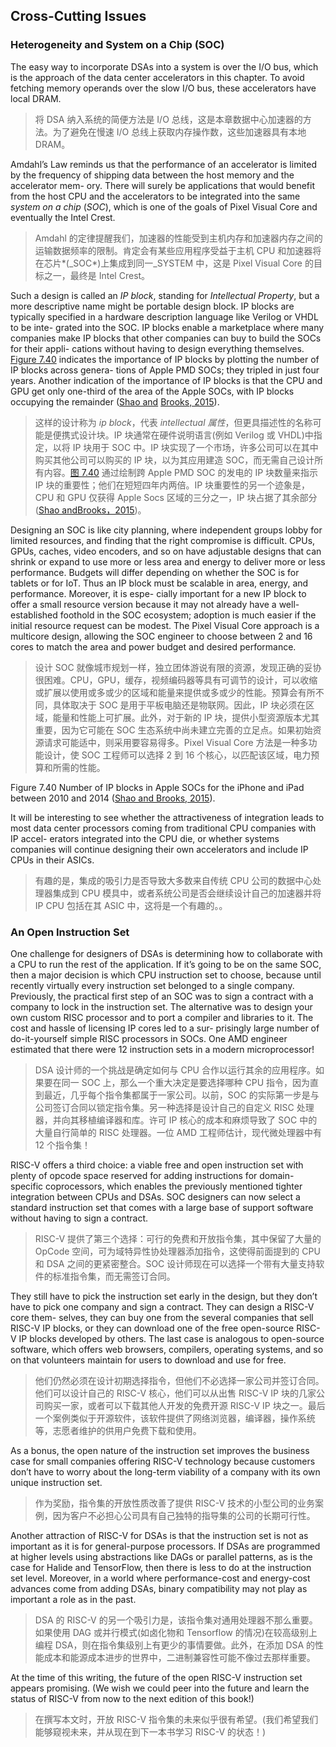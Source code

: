 ## Cross-Cutting Issues

### Heterogeneity and System on a Chip (SOC)

The easy way to incorporate DSAs into a system is over the I/O bus, which is the approach of the data center accelerators in this chapter. To avoid fetching memory operands over the slow I/O bus, these accelerators have local DRAM.

> 将 DSA 纳入系统的简便方法是 I/O 总线，这是本章数据中心加速器的方法。为了避免在慢速 I/O 总线上获取内存操作数，这些加速器具有本地 DRAM。

Amdahl’s Law reminds us that the performance of an accelerator is limited by the frequency of shipping data between the host memory and the accelerator mem- ory. There will surely be applications that would benefit from the host CPU and the accelerators to be integrated into the same _system on a chip_ (_SOC_), which is one of the goals of Pixel Visual Core and eventually the Intel Crest.

> Amdahl 的定律提醒我们，加速器的性能受到主机内存和加速器内存之间的运输数据频率的限制。肯定会有某些应用程序受益于主机 CPU 和加速器将在芯片*(\_SOC*)上集成到同一\_SYSTEM 中，这是 Pixel Visual Core 的目标之一，最终是 Intel Crest。

Such a design is called an _IP block_, standing for _Intellectual Property_, but a more descriptive name might be portable design block. IP blocks are typically specified in a hardware description language like Verilog or VHDL to be inte- grated into the SOC. IP blocks enable a marketplace where many companies make IP blocks that other companies can buy to build the SOCs for their appli- cations without having to design everything themselves. [Figure 7.40](#_bookmark372) indicates the importance of IP blocks by plotting the number of IP blocks across genera- tions of Apple PMD SOCs; they tripled in just four years. Another indication of the importance of IP blocks is that the CPU and GPU get only one-third of the area of the Apple SOCs, with IP blocks occupying the remainder ([Shao and](#_bookmark1001) [Brooks, 2015](#_bookmark1001)).

> 这样的设计称为 _ip block_，代表 _intellectual 属性_，但更具描述性的名称可能是便携式设计块。IP 块通常在硬件说明语言(例如 Verilog 或 VHDL)中指定，以将 IP 块用于 SOC 中。IP 块实现了一个市场，许多公司可以在其中购买其他公司可以购买的 IP 块，以为其应用建造 SOC，而无需自己设计所有内容。[图 7.40](#_bookmark372) 通过绘制跨 Apple PMD SOC 的发电的 IP 块数量来指示 IP 块的重要性；他们在短短四年内两倍。IP 块重要性的另一个迹象是，CPU 和 GPU 仅获得 Apple Socs 区域的三分之一，IP 块占据了其余部分([Shao and](#_kmark1001)[Brooks，2015](#_kammark1001001))。

Designing an SOC is like city planning, where independent groups lobby for limited resources, and finding that the right compromise is difficult. CPUs, GPUs, caches, video encoders, and so on have adjustable designs that can shrink or expand to use more or less area and energy to deliver more or less performance. Budgets will differ depending on whether the SOC is for tablets or for IoT. Thus an IP block must be scalable in area, energy, and performance. Moreover, it is espe- cially important for a new IP block to offer a small resource version because it may not already have a well-established foothold in the SOC ecosystem; adoption is much easier if the initial resource request can be modest. The Pixel Visual Core approach is a multicore design, allowing the SOC engineer to choose between 2 and 16 cores to match the area and power budget and desired performance.

> 设计 SOC 就像城市规划一样，独立团体游说有限的资源，发现正确的妥协很困难。CPU，GPU，缓存，视频编码器等具有可调节的设计，可以收缩或扩展以使用或多或少的区域和能量来提供或多或少的性能。预算会有所不同，具体取决于 SOC 是用于平板电脑还是物联网。因此，IP 块必须在区域，能量和性能上可扩展。此外，对于新的 IP 块，提供小型资源版本尤其重要，因为它可能在 SOC 生态系统中尚未建立完善的立足点。如果初始资源请求可能适中，则采用要容易得多。Pixel Visual Core 方法是一种多功能设计，使 SOC 工程师可以选择 2 到 16 个核心，以匹配该区域，电力预算和所需的性能。

Figure 7.40 Number of IP blocks in Apple SOCs for the iPhone and iPad between 2010 and 2014 ([Shao and Brooks, 2015](#_bookmark1001)).

It will be interesting to see whether the attractiveness of integration leads to most data center processors coming from traditional CPU companies with IP accel- erators integrated into the CPU die, or whether systems companies will continue designing their own accelerators and include IP CPUs in their ASICs.

> 有趣的是，集成的吸引力是否导致大多数来自传统 CPU 公司的数据中心处理器集成到 CPU 模具中，或者系统公司是否会继续设计自己的加速器并将 IP CPU 包括在其 ASIC 中，这将是一个有趣的。。

### An Open Instruction Set

One challenge for designers of DSAs is determining how to collaborate with a CPU to run the rest of the application. If it’s going to be on the same SOC, then a major decision is which CPU instruction set to choose, because until recently virtually every instruction set belonged to a single company. Previously, the practical first step of an SOC was to sign a contract with a company to lock in the instruction set. The alternative was to design your own custom RISC processor and to port a compiler and libraries to it. The cost and hassle of licensing IP cores led to a sur- prisingly large number of do-it-yourself simple RISC processors in SOCs. One AMD engineer estimated that there were 12 instruction sets in a modern microprocessor!

> DSA 设计师的一个挑战是确定如何与 CPU 合作以运行其余的应用程序。如果要在同一 SOC 上，那么一个重大决定是要选择哪种 CPU 指令，因为直到最近，几乎每个指令集都属于一家公司。以前，SOC 的实际第一步是与公司签订合同以锁定指令集。另一种选择是设计自己的自定义 RISC 处理器，并向其移植编译器和库。许可 IP 核心的成本和麻烦导致了 SOC 中的大量自行简单的 RISC 处理器。一位 AMD 工程师估计，现代微处理器中有 12 个指令集！

RISC-V offers a third choice: a viable free and open instruction set with plenty of opcode space reserved for adding instructions for domain-specific coprocessors, which enables the previously mentioned tighter integration between CPUs and DSAs. SOC designers can now select a standard instruction set that comes with a large base of support software without having to sign a contract.

> RISC-V 提供了第三个选择：可行的免费和开放指令集，其中保留了大量的 OpCode 空间，可为域特异性协处理器添加指令，这使得前面提到的 CPU 和 DSA 之间的更紧密整合。SOC 设计师现在可以选择一个带有大量支持软件的标准指令集，而无需签订合同。

They still have to pick the instruction set early in the design, but they don’t have to pick one company and sign a contract. They can design a RISC-V core them- selves, they can buy one from the several companies that sell RISC-V IP blocks, or they can download one of the free open-source RISC-V IP blocks developed by others. The last case is analogous to open-source software, which offers web browsers, compilers, operating systems, and so on that volunteers maintain for users to download and use for free.

> 他们仍然必须在设计初期选择指令，但他们不必选择一家公司并签订合同。他们可以设计自己的 RISC-V 核心，他们可以从出售 RISC-V IP 块的几家公司购买一家，或者可以下载其他人开发的免费开源 RISC-V IP 块之一。最后一个案例类似于开源软件，该软件提供了网络浏览器，编译器，操作系统等，志愿者维护的供用户免费下载和使用。

As a bonus, the open nature of the instruction set improves the business case for small companies offering RISC-V technology because customers don’t have to worry about the long-term viability of a company with its own unique instruction set.

> 作为奖励，指令集的开放性质改善了提供 RISC-V 技术的小型公司的业务案例，因为客户不必担心公司具有自己独特的指导集的公司的长期可行性。

Another attraction of RISC-V for DSAs is that the instruction set is not as important as it is for general-purpose processors. If DSAs are programmed at higher levels using abstractions like DAGs or parallel patterns, as is the case for Halide and TensorFlow, then there is less to do at the instruction set level. Moreover, in a world where performance-cost and energy-cost advances come from adding DSAs, binary compatibility may not play as important a role as in the past.

> DSA 的 RISC-V 的另一个吸引力是，该指令集对通用处理器不那么重要。如果使用 DAG 或并行模式(如卤化物和 Tensorflow 的情况)在较高级别上编程 DSA，则在指令集级别上有更少的事情要做。此外，在添加 DSA 的性能成本和能源成本进步的世界中，二进制兼容性可能不像过去那样重要。

At the time of this writing, the future of the open RISC-V instruction set appears promising. (We wish we could peer into the future and learn the status of RISC-V from now to the next edition of this book!)

> 在撰写本文时，开放 RISC-V 指令集的未来似乎很有希望。(我们希望我们能够窥视未来，并从现在到下一本书学习 RISC-V 的状态！)
